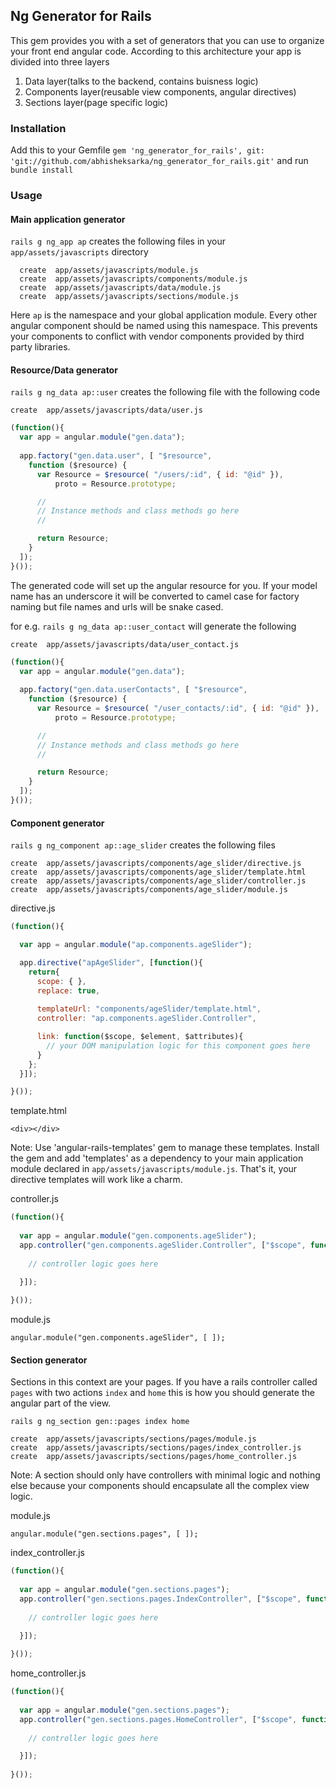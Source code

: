 ## Ng Generator for Rails

This gem provides you with a set of generators that you can use to organize your front end angular code. According to this architecture your app is divided into three layers

1. Data layer(talks to the backend, contains buisness logic)
2. Components layer(reusable view components, angular directives)
3. Sections layer(page specific logic)

### Installation

Add this to your Gemfile 
`gem 'ng_generator_for_rails', git: 'git://github.com/abhisheksarka/ng_generator_for_rails.git'`
and run `bundle install`

### Usage

#### Main application generator
`rails g ng_app ap` creates the following files in your `app/assets/javascripts` directory

```
  create  app/assets/javascripts/module.js
  create  app/assets/javascripts/components/module.js
  create  app/assets/javascripts/data/module.js
  create  app/assets/javascripts/sections/module.js
```

Here `ap` is the namespace and your global application module. Every other angular component should be named using this namespace. This prevents your components to conflict with vendor components provided by third party libraries.

#### Resource/Data generator

`rails g ng_data ap::user` creates the following file with the following code

`create  app/assets/javascripts/data/user.js`

```javascript
(function(){
  var app = angular.module("gen.data");
  
  app.factory("gen.data.user", [ "$resource", 
    function ($resource) {
      var Resource = $resource( "/users/:id", { id: "@id" }),
          proto = Resource.prototype;

      //    
      // Instance methods and class methods go here
      // 

      return Resource;
    }
  ]);
}());
```
The generated code will set up the angular resource for you. If your model name has an underscore it will be converted to camel case for factory naming but file names and urls will be snake cased.

for e.g. `rails g ng_data ap::user_contact` will generate the following

`create  app/assets/javascripts/data/user_contact.js`

```javascript
(function(){
  var app = angular.module("gen.data");
  
  app.factory("gen.data.userContacts", [ "$resource", 
    function ($resource) {
      var Resource = $resource( "/user_contacts/:id", { id: "@id" }),
          proto = Resource.prototype;

      //    
      // Instance methods and class methods go here
      // 

      return Resource;
    }
  ]);
}());
```

#### Component generator

`rails g ng_component ap::age_slider` creates the following files

```
create  app/assets/javascripts/components/age_slider/directive.js
create  app/assets/javascripts/components/age_slider/template.html
create  app/assets/javascripts/components/age_slider/controller.js
create  app/assets/javascripts/components/age_slider/module.js
```

directive.js

```javascript
(function(){

  var app = angular.module("ap.components.ageSlider");

  app.directive("apAgeSlider", [function(){
    return{
      scope: { },
      replace: true,
      
      templateUrl: "components/ageSlider/template.html",
      controller: "ap.components.ageSlider.Controller",

      link: function($scope, $element, $attributes){
        // your DOM manipulation logic for this component goes here 
      }
    }; 
  }]); 

}());
```

template.html

`<div></div>`

Note: Use 'angular-rails-templates' gem to manage these templates. Install the gem and add 'templates' as a dependency to your main application module declared in `app/assets/javascripts/module.js`. That's it, your directive templates will work like a charm.

controller.js

```javascript
(function(){
  
  var app = angular.module("gen.components.ageSlider");
  app.controller("gen.components.ageSlider.Controller", ["$scope", function ($scope) {
    
    // controller logic goes here

  }]);
  
}());
```

module.js

`angular.module("gen.components.ageSlider", [ ]);`

#### Section generator
 Sections in this context are your pages. If you have a rails controller called `pages` with two actions `index` and `home` this is how you should generate the angular part of the view. 

`rails g ng_section gen::pages index home`

```
create  app/assets/javascripts/sections/pages/module.js
create  app/assets/javascripts/sections/pages/index_controller.js
create  app/assets/javascripts/sections/pages/home_controller.js
```

Note: A section should only have controllers with minimal logic and nothing else because your components should encapsulate all the complex view logic.

module.js

`angular.module("gen.sections.pages", [ ]);`

index_controller.js

```javascript
(function(){
  
  var app = angular.module("gen.sections.pages");
  app.controller("gen.sections.pages.IndexController", ["$scope", function ($scope) {
    
    // controller logic goes here

  }]);
  
}());
```

home_controller.js

```javascript
(function(){
  
  var app = angular.module("gen.sections.pages");
  app.controller("gen.sections.pages.HomeController", ["$scope", function ($scope) {
    
    // controller logic goes here

  }]);
  
}());
```



